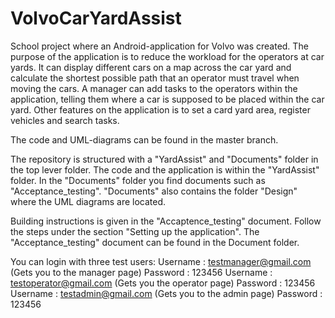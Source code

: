 # VolvoCarYardAssist

School project where an Android-application for Volvo was created. The purpose of the application is to reduce the workload for the operators at car yards. It can display different cars on a map across the car yard and calculate the shortest possible path that an operator must travel when moving the cars. A manager can add tasks to the operators within the application, telling them where a car is supposed to be placed within the car yard. Other features on the application is to set a card yard area, register vehicles and search tasks.

The code and UML-diagrams can be found in the master branch.

The repository is structured with a "YardAssist" and "Documents" folder in the top lever folder. The code and the application is within the "YardAssist" folder. In the "Documents" folder you find documents such as "Acceptance_testing". "Documents" also contains the folder "Design" where the UML diagrams are located.

Building instructions is given in the "Accaptence_testing" document. Follow the steps under the section "Setting up the application". The "Acceptance_testing" document can be found in the Document folder.

You can login with three test users:
Username : testmanager@gmail.com (Gets you to the manager page)
Password : 123456
Username : testoperator@gmail.com (Gets you the operator page)
Password : 123456
Username : testadmin@gmail.com (Gets you to the admin page)
Password : 123456
